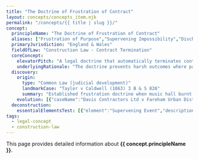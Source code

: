 ```yaml
---
title: "The Doctrine of Frustration of Contract"
layout: concepts/concepts_item.njk
permalink: "/concepts/{{ title | slug }}/"
concept:
  principleName: "The Doctrine of Frustration of Contract"
  aliases: ["Frustration of Purpose","Supervening Impossibility","Discharge by Frustration","Taylor v Caldwell Doctrine"]
  primaryJurisdiction: "England & Wales"
  fieldOfLaw: "Construction Law - Contract Termination"
  coreConcept:
    elevatorPitch: "A legal doctrine that automatically terminates contracts when supervening events render performance impossible or radically different from what was originally contemplated, without fault of either party - providing escape from contractual obligations when circumstances fundamentally change."
    underlyingRationale: "The doctrine prevents harsh outcomes where parties would otherwise remain bound by impossible or fundamentally altered obligations due to unforeseeable events. It recognizes that contracting parties cannot anticipate every possible circumstance and provides relief where continued performance would be unjust or meaningless."
  discovery:
    origin:
      type: "Common Law (judicial development)"
      landmarkCase: "Taylor v Caldwell (1863) 3 B & S 826"
      summary: "Established frustration doctrine when music hall burnt down before contracted concerts, holding parties discharged from performance where subject matter destroyed without fault. This created exception to absolute contractual obligations principle from Paradine v Jane."
    evolution: [{"caseName":"Davis Contractors Ltd v Fareham Urban District Council [1956] AC 696","year":1956,"contribution":"Lord Radcliffe provided classic definition: frustration occurs when performance becomes incapable due to circumstances rendering it radically different from what was undertaken by the contract."},{"caseName":"Law Reform (Frustrated Contracts) Act 1943","year":1943,"contribution":"Statutory framework for consequences of frustration, allowing courts discretionary powers to apportion losses and provide monetary awards that achieve justice between parties."},{"caseName":"National Carriers Ltd v Panalpina (Northern) Ltd [1981] AC 675","year":1981,"contribution":"House of Lords confirmed frustration can apply to leases and established that temporary impossibility insufficient unless it effectively destroys the contract's commercial purpose."}]
  deconstruction:
    essentialElementsTest: [{"element":"Supervening Event","description":"An event must occur after contract formation that was not contemplated by the parties and could not reasonably have been foreseen at the time of contracting."},{"element":"Impossibility or Radical Change","description":"The event must render performance impossible or so fundamentally different that it would be unjust to hold parties to their original obligations."},{"element":"No Party Fault","description":"The frustrating event must not be due to the fault, act, or election of either party - self-induced frustration provides no relief."},{"element":"No Contractual Provision","description":"The contract must not contain express provisions dealing with the supervening event, as force majeure or similar clauses exclude frustration doctrine."}]
tags: 
  - legal-concept
  - construction-law
---
```


This page provides detailed information about **{{ concept.principleName }}**.
